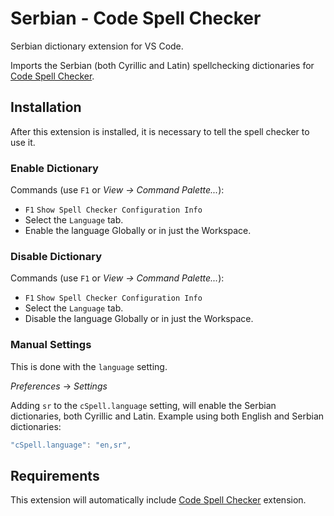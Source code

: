 # Serbian - Code Spell Checker

Serbian dictionary extension for VS Code.

Imports the Serbian (both Cyrillic and Latin) spellchecking dictionaries for [Code Spell Checker](https://marketplace.visualstudio.com/items?itemName=streetsidesoftware.code-spell-checker).

## Installation

After this extension is installed, it is necessary to tell the spell checker to use it.

### Enable Dictionary

Commands (use `F1` or _View -> Command Palette..._):

- `F1` `Show Spell Checker Configuration Info`
- Select the `Language` tab.
- Enable the language Globally or in just the Workspace.

### Disable Dictionary

Commands (use `F1` or _View -> Command Palette..._):

- `F1` `Show Spell Checker Configuration Info`
- Select the `Language` tab.
- Disable the language Globally or in just the Workspace.

### Manual Settings

This is done with the `language` setting.

_Preferences_ -> _Settings_

Adding `sr` to the `cSpell.language` setting, will enable the Serbian dictionaries, both Cyrillic and Latin.
Example using both English and Serbian dictionaries:

```javascript
"cSpell.language": "en,sr",
```

## Requirements

This extension will automatically include [Code Spell Checker](https://marketplace.visualstudio.com/items?itemName=streetsidesoftware.code-spell-checker) extension.
